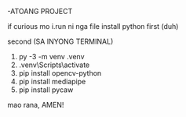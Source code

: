 -ATOANG PROJECT

if curious mo i.run ni nga file
install python first (duh)

second (SA INYONG TERMINAL)

1.   py -3 -m venv .venv
2.   .venv\Scripts\activate
3.   pip install opencv-python
4.   pip install mediapipe
5.   pip install pycaw

mao rana, AMEN!